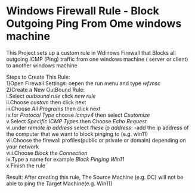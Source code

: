 # Windows Firewall Rule - Block Outgoing Ping From Ome windows machine
This Project sets up a custom rule in Wdinows Firewall that Blocks all outgoing ICMP (Ping) traffic from one windows machine ( server or client) to another windows machine

Steps to Create This Rule:        
    1)Open Firewall Settings: oepen the run menu and type *wf.msc*                
    2)Create a New OutBound Rule:                            
            i.Select *outbound rule* click *new rule*                
            ii.Choose *custom* then click next     
            iii.Choose *All Programs* then click next    
            iv.for *Protocol Type* choose *Icmpv4* then select *Csutomize*    
            v.Select *Specific ICMP Types* then Choose *Echo Request*    
            vi.under *remote ip address* select *these ip address*: -add the ip address of the computer that we want to block pinging to (e.g. win11)    
            vii.Choose the firewall profiles(public or private or domain) depending on your network    
            viii.Choose *Block the Connection*    
            ix.Type a name for example *Block Pinging Win11*    
            x.Finish the rule    

Result: After creating this rule, The Source Machine (e.g. DC) will not be able to ping the Target Machine(e.g. Win11)
